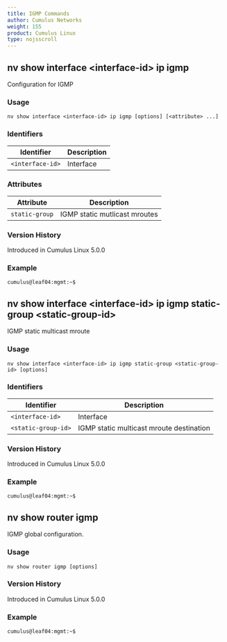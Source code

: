 ```yaml
---
title: IGMP Commands
author: Cumulus Networks
weight: 155
product: Cumulus Linux
type: nojsscroll
---
```

## nv show interface \<interface-id\> ip igmp

Configuration for IGMP

### Usage

`nv show interface <interface-id> ip igmp [options] [<attribute> ...]`

### Identifiers

| Identifier |  Description   |
| --------- | -------------- |
| `<interface-id>`    |    Interface |

### Attributes

| Attribute |  Description   |
| --------- | -------------- |
| `static-group`    | IGMP static mutlicast mroutes |

### Version History

Introduced in Cumulus Linux 5.0.0

### Example

```
cumulus@leaf04:mgmt:~$ 
```

## nv show interface \<interface-id\> ip igmp static-group \<static-group-id\>

IGMP static multicast mroute

### Usage

`nv show interface <interface-id> ip igmp static-group <static-group-id> [options]`

### Identifiers

| Identifier |  Description   |
| --------- | -------------- |
| `<interface-id>`    |    Interface |
| `<static-group-id>` |  IGMP static multicast mroute destination |

### Version History

Introduced in Cumulus Linux 5.0.0

### Example

```
cumulus@leaf04:mgmt:~$ 
```

## nv show router igmp

IGMP global configuration.

### Usage

`nv show router igmp [options]`

### Version History

Introduced in Cumulus Linux 5.0.0

### Example

```
cumulus@leaf04:mgmt:~$ 
```
